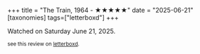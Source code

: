 +++
title = "The Train, 1964 - ★★★★★"
date = "2025-06-21"
[taxonomies]
tags=["letterboxd"]
+++

Watched on Saturday June 21, 2025.

<small>see this review on <a href="https://letterboxd.com/nonmodernist/film/the-train/">letterboxd</a>.</small>